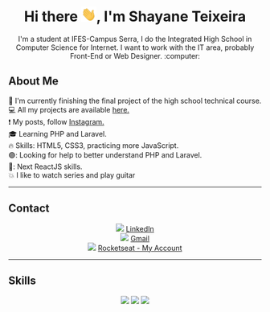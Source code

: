 <h1 align="center">Hi there <img src="https://raw.githubusercontent.com/ABSphreak/ABSphreak/master/gifs/Hi.gif" width="30px">, I'm Shayane Teixeira</h1>

<p align="center">
  I'm a student at IFES-Campus Serra, I do the Integrated High School in Computer Science for Internet. I want to work with the IT area, probably Front-End or Web Designer. :computer: 
</p>

<div>
  <h2>About Me</h2>
</div>

🔆 I'm currently finishing the final project of the high school technical course.
<br />
💻 All my projects are available [here.](https://github.com/ShaTeixeira?tab=repositories)
<br />
❗ My posts, follow [Instagram.](https://www.instagram.com/insanity_dev/)
<br />
🎓 Learning PHP and Laravel.
<br />
🔥 Skills: HTML5, CSS3, practicing more JavaScript.
<br />
🟣: Looking for help to better understand PHP and Laravel.
<br />
🔷: Next ReactJS skills.
<br />
:boom: I like to watch series and play guitar

<hr />

<div>
  <h2>Contact</h2>
</div>
<div align="center">
  <img src="https://th.bing.com/th/id/R4f86ef12f713ddfb134577d10f51f1a7?rik=Darh%2fK2ckVT2Xg&riu=http%3a%2f%2fpluspng.com%2fimg-png%2flinkedin-icon-vector-png-linkedin-icon-2160.png&ehk=u1B334mQueISnNly%2btvdqDtfIDnMkNEUdmAeKg%2b50%2bM%3d&risl=&pid=ImgRaw" width="20px">
  <a href="https://www.linkedin.com/in/shayane-teixeira-4520b2196/">LinkedIn</a>
</div>
<div align="center">
  <img src="https://upload.wikimedia.org/wikipedia/commons/thumb/7/7e/Gmail_icon_%282020%29.svg/1200px-Gmail_icon_%282020%29.svg.png" width="20px">
  <a href="https://www.linkedin.com/in/shayane-teixeira-4520b2196/">Gmail</a>
</div>
<div align="center">
  <img src="https://avatars2.githubusercontent.com/u/28929274?s=400&v=4" width="20px">
  <a href="https://www.linkedin.com/in/shayane-teixeira-4520b2196/">Rocketseat - My Account</a>
</div>

<hr />

<div>
  <h2>Skills</h2>
</div>
<div align="center">
  <img src="https://logos-download.com/wp-content/uploads/2017/07/HTML5_badge.png" width="20px" />
  <img src="https://cdn.freebiesupply.com/logos/large/2x/css3-logo-png-transparent.png" width="25px" />
  <img src="https://cdn.freebiesupply.com/logos/thumbs/2x/javascript-logo.png" width="30px" />
</div>
